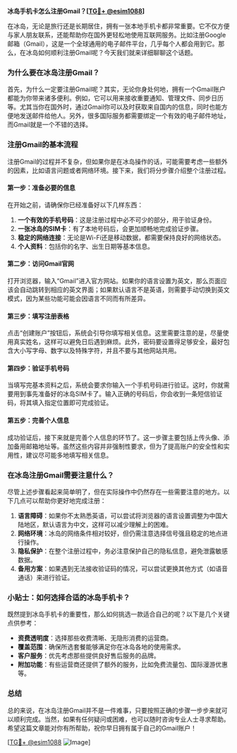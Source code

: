 **冰岛手机卡怎么注册Gmail？[[TG💪+ @esim1088](https://t.me/s/esim1088)]**

在冰岛，无论是旅行还是长期居住，拥有一张本地手机卡都非常重要。它不仅方便与家人朋友联系，还能帮助你在国外更轻松地使用互联网服务。比如注册Google邮箱（Gmail），这是一个全球通用的电子邮件平台，几乎每个人都会用到它。那么，在冰岛如何顺利注册Gmail呢？今天我们就来详细聊聊这个话题。

### 为什么要在冰岛注册Gmail？

首先，为什么一定要注册Gmail呢？其实，无论你身处何地，拥有一个Gmail账户都能为你带来诸多便利。例如，它可以用来接收重要通知、管理文件、同步日历等。尤其当你在国外时，通过Gmail你可以及时获取来自国内的信息，同时也能方便地发送邮件给他人。另外，很多国际服务都需要绑定一个有效的电子邮件地址，而Gmail就是一个不错的选择。

### 注册Gmail的基本流程

注册Gmail的过程并不复杂，但如果你是在冰岛操作的话，可能需要考虑一些额外的因素，比如语言问题或者网络环境。接下来，我们将分步骤介绍整个注册过程。

#### 第一步：准备必要的信息

在开始之前，请确保你已经准备好以下几样东西：
1. **一个有效的手机号码**：这是注册过程中必不可少的部分，用于验证身份。
2. **一张冰岛的SIM卡**：有了本地号码后，会更加顺畅地完成验证步骤。
3. **稳定的网络连接**：无论是Wi-Fi还是移动数据，都需要保持良好的网络状态。
4. **个人资料**：包括你的名字、出生日期等基本信息。

#### 第二步：访问Gmail官网

打开浏览器，输入“Gmail”进入官方网站。如果你的语言设置为英文，那么页面应该会自动跳转到相应的英文界面；如果默认语言不是英语，则需要手动切换到英文模式，因为某些功能可能会因语言不同而有所差异。

#### 第三步：填写注册表格

点击“创建账户”按钮后，系统会引导你填写相关信息。这里需要注意的是，尽量使用真实姓名，这样可以避免日后遇到麻烦。此外，密码要设置得足够安全，最好包含大小写字母、数字以及特殊字符，并且不要与其他网站共用。

#### 第四步：验证手机号码

当填写完基本资料之后，系统会要求你输入一个手机号码进行验证。这时，你就需要用到事先准备好的冰岛SIM卡了。输入正确的号码后，你会收到一条短信验证码，将其填入指定位置即可完成验证。

#### 第五步：完善个人信息

成功验证后，接下来就是完善个人信息的环节了。这一步骤主要包括上传头像、添加备用邮箱地址等。虽然这些内容并非强制性要求，但为了提高账户的安全性和实用性，建议尽可能多地填写相关信息。

### 在冰岛注册Gmail需要注意什么？

尽管上述步骤看起来简单明了，但在实际操作中仍然存在一些需要注意的地方。以下几点可以帮助你更好地完成注册：

1. **语言障碍**：如果你不太熟悉英语，可以尝试将浏览器的语言设置调整为中国大陆地区，默认语言为中文，这样可以减少理解上的困难。
2. **网络环境**：冰岛的网络条件相对较好，但仍需注意选择信号强且稳定的地点进行操作。
3. **隐私保护**：在整个注册过程中，务必注意保护自己的隐私信息，避免泄露敏感数据。
4. **备用方案**：如果遇到无法接收验证码的情况，可以尝试更换其他方式（如语音通话）来进行验证。

### 小贴士：如何选择合适的冰岛手机卡？

既然提到冰岛手机卡的重要性，那么如何挑选一款适合自己的呢？以下是几个关键点供参考：
- **资费透明度**：选择那些收费清晰、无隐形消费的运营商。
- **覆盖范围**：确保所选套餐能够满足你在冰岛各地的使用需求。
- **客户服务**：优先考虑那些提供良好售后服务的品牌。
- **附加功能**：有些运营商还提供了额外的服务，比如免费流量包、国际漫游优惠等。

### 总结

总的来说，在冰岛注册Gmail并不是一件难事，只要按照正确的步骤一步步来就可以顺利完成。当然，如果有任何疑问或困难，也可以随时咨询专业人士寻求帮助。希望这篇文章能对你有所帮助，祝你早日拥有属于自己的Gmail账户！

[[TG💪+ @esim1088](https://t.me/s/esim1088) ![Image](https://i.postimg.cc/4NQfJmqS/Snipaste-2025-05-13-00-14-12.png)]